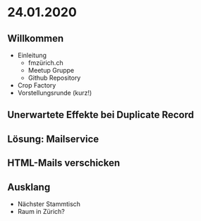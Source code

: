 # 24.01.2020

## Willkommen
* Einleitung
  * fmzürich.ch
  * Meetup Gruppe
  * Github Repository
* Crop Factory
* Vorstellungsrunde (kurz!)
## Unerwartete Effekte bei Duplicate Record
## Lösung: Mailservice
## HTML-Mails verschicken
## Ausklang
* Nächster Stammtisch
* Raum in Zürich?
